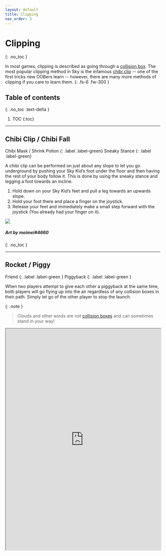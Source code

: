 ```yaml
---
layout: default
title: Clipping
nav_order: 3
---
```


# Clipping
{: .no_toc }

In most games, clipping is described as going through a [collision box](../terms-and-methods/#collision-boxes). The most popular clipping method in Sky is the infamous [chibi clip](#chibi-clip--chibi-fall) -- one of the first tricks new OOBers learn -- however, there are many more methods of clipping if you care to learn them.
{: .fs-6 .fw-300 }

## Table of contents
{: .no_toc .text-delta }

1. TOC
{:toc}

---

## Chibi Clip / Chibi Fall

Chibi Mask / Shrink Potion
{: .label .label-green}
Sneaky Stance
{: .label .label-green}

A chibi clip can be performed on just about any slope to let you go underground by pushing your Sky Kid’s foot under the floor and then having the rest of your body follow it. This is done by using the sneaky stance and legging a foot towards an incline.

1. Hold down on your Sky Kid’s feet and pull a leg towards an upwards slope.
1. Hold your foot there and place a finger on the joystick.
1. Release your feet and immediately make a small step forward with the joystick (You already had your finger on it).

![](../../assets/images/chibiclip.jpg)
##### Art by meimei#4660
{: .no_toc }

---

## Rocket / Piggy

Friend
{: .label .label-green }
Piggyback
{: .label .label-green }

When two players attempt to give each other a piggyback at the same time, both players will go flying up into the air regardless of any collision boxes in their path. Simply let go of the other player to stop the launch.

{: .note }
> Clouds and other winds are not [collision boxes](../terms-and-methods/#collision-boxes) and can sometimes stand in your way!

<div style="width: 100%; height: 100%; position: relative;"><iframe src="https://drive.google.com/file/d/1uAXlxX8XyvZa3KPZqBLkliKMzbGlhYm-/preview" width="100%" height="720" allowfullscreen allow="autoplay"></iframe></div>

{: .highlight }
> For most players, this is enough to know. If you'd like to learn more about fine tuning your rockets, head down to the [advanced](#rocket-advanced) section.

---

## Spiral v2

Friend
{: .label .label-green }
Piggyback
{: .label .label-green }

Spiraling is similar to [rocketing](#rocket--piggy), but it’s slower and more maneuverable. It’s performed in the same way as a Rocket, but one player offers to hold hands while the other asks for a piggyback. Both players will go through collision boxes. Simply let go of the other player to stop the launch.

{: .note }
> Clouds and other winds are not [collision boxes](../terms-and-methods/#collision-boxes) and can sometimes stand in your way!

{: .highlight }
> For most players, this is enough to know. If you'd like to learn more about fine tuning your spirals, head down to the [advanced](#spiral-advanced) section.

---

## Spasm / Follow Clip

Friend
{: .label .label-green }
Piggyback
{: .label .label-green }

> Credit: Astria Esper

This clip can push you through horizontal [collision boxes](../terms-and-methods/#collision-boxes) above you (ie. ceilings) or vertical [collision boxes](../terms-and-methods/#collision-boxes) (ie. walls). The clip is best used on a flat ceiling but can work on heavily sloped ones as well. When clipping through a wall, make sure the wall is either vertical ( \| ) or getting steeper ( \ ), not shallower ( / ). Using a ceiling corner is most ideal.

<div style="width: 100%; height: 720px; position: relative;"><iframe src="https://drive.google.com/file/d/1CcdIHmS4cLfs8yGwQArHRpkRLVsefdhB/preview" frameborder="0" width="100%" height="100%" allowfullscreen=true allow="autoplay"></iframe></div>

1. Have a friend jump on your back with piggyback.
2. Fly up to a collision box.
3. When you’re as close to the collision box as you can be, tap the follow icon on your friend.
4. When you see your sky kid above the ceiling cancel the clip by moving the joystick. Careful not to fall back under the ceiling! (If you’re doing this with a wall, let your skykid turn 90° to clip.)

---

## Floor Clip

Friend
{: .label .label-green }
Piggyback
{: .label .label-green }
Play Dead / Crab Walk (lvl 3) Emote
{: .label .label-green }

This clip can push you through horizontal [collision boxes](../terms-and-methods/#collision-boxes) below you (like the ground!). It is best used on flat ground but can work on slopes. It’s preferable that you have warp unlocked with your friend as well since this only lets one player clip.

<div style="width: 100%; height: 720px; position: relative; padding-bottom: 45.625%;"><iframe src="https://drive.google.com/file/d/1rAznpccfBpeqLMZdtWjB3ghndQF8PZ82/view?usp=sharing" frameborder="0" width="100%" height="720" allowfullscreen></iframe></div>

1. Jump on a friend’s back with piggyback.
2. Have your friend use the play dead or crab walk (lvl 3) emote.
3. Get off your friend’s back, and you should fall through the floor. Your friend can then warp to you.

---

## Play Dead Clip / Piggy Wall Clip

Friend
{: .label .label-green }
Piggyback
{: .label .label-green }
Play Dead Emote
{: .label .label-green }

This clip is useful for getting through vertical [collision boxes](../terms-and-methods/#collision-boxes). It’s preferable to have warp unlocked with your friend as well since this only lets one player clip.

<div style="width: 100%; height: 100%; position: relative; padding-bottom: 45.625%;"><iframe src="https://drive.google.com/file/d/1DWkjGF9ALyS0CKoXeS9hPqIvKBujYL_k/view?usp=sharing" frameborder="0" width="100%" height="100%" allowfullscreen style="width: 100%; height: 100%; position: absolute;"></iframe></div>

1. Piggyback on a friend.
2. Have them line up facing perpendicular to the wall where the play dead emote would make them fall towards the wall (right). 
3. Make sure they are as close to the wall as possible. Have them use the play dead emote.
4. You (on their back) will be inside the wall, just hop off! Your friend can then warp to you.

---

## Table Uber / Multi-Player Table Clip
Friend
{: .label .label-green }
Table
{: .label .label-green }

This clip is a ton of fun to play around with. Essentially, it lets you move around other players wherever you can move your table. It’s easiest to get the side chairs out of bounds rather than the middle ones, so it’s best to have your friends there. It’s preferable to have warp with your friend since this will not make you clip (or use the Advanced Uber Clip).

<div style="width: 100%; height: 100%; position: relative; "><iframe src="https://drive.google.com/file/d/1Cw8OoibbA-nkIRQlebn1OWziaDmPNs4l/view?usp=sharing" frameborder="0" width="100%" height="100%" allowfullscreen style="width: 100%; height: 100%; position: absolute;"></iframe></div>

1. Have your friend place their table or campfire. 
2. Sit down at it, then tap on a friend, and offer them a hand. 
3. The friend does not take your hand, it should stay offering. They can then move around their table with you (and anyone else) on it! 
4. Simply position the table where one of the players would be outside the desired wall and place it down to clip.
5. Warp to your friend.

---

## Campfire Clip / Table Ceiling Clip

Campfire / Teaset
{: .label .label-green }

> Credit: Hiddles

Clipping through the roof on your own can be simple for a veteran! Since the campfire and tea table’s seats are so close to the ceiling, you can go right through. Placement can be difficult, however. Make sure your table is as horizontal as possible. If you’re tall and going OOB solo, this is one of the best tools you can use to get out of bounds.

<div style="width: 100%; height: 100%; position: relative;"><iframe src="https://drive.google.com/file/d/1fNq6J9EIcj09HXNKRkDaApFtqpbYvGhw/view?usp=sharing" frameborder="0" width="100%" height="100%" allowfullscreen style="width: 100%; height: 100%; position: absolute;"></iframe></div>

1. Place your campfire on the ceiling.
2. Sit in one of the seats.
3. Jump out with a flick of the joystick or fly upward, whichever works.

{: .highlight }
> If you don’t have enough wedges to reach your fire,  you can always pair this glitch with the Checkpoint glitch for a wedge-free way of sitting at your table.

---

## General Table Clip

Table
{: .label .label-green }

This clip has been used for an extremely long time but has since been almost completely patched out. However, it’s still possible in some places with a bit of practice and determination.

<div style="width: 100%; height: 100%; position: relative; padding-bottom: 45.625%;"><iframe src="https://imgur.com/a/QtKkWv6" frameborder="0" width="100%" height="100%" allowfullscreen style="width: 100%; height: 100%; position: absolute;"></iframe></div>

{: .note }
> The emote used to stand up in the video is not required, just a personalized way to make standing up easier.

1. Place your table where one (or more) chair(s) are outside the wall you’d like to clip into.
1. If you can, sit in the chair(s) outside the wall and you’ll be out of bounds.
1. This can also be positioned such that upon getting out of the chair, you’ll be pushed out of bounds. This is the more likely method to work.

---

## General Clipping

It’s also important to know that two collision boxes that are close enough together can push you through one of them. For example, I once accidentally clipped into the All-Elder room (OOB in the room just before Eden’s social area and right after meditating at the Vault elder shrine) just by walking under a chair from a table at the right angle as a chibi. I wouldn’t recommend trying this as a legitimate clip method unless you know two collision boxes will work to push you through consistently (i.e. the clip in the skip for the second half of the Eye of Eden).